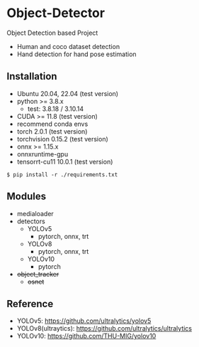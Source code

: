 # Object-Detector
Object Detection based Project
- Human and coco dataset detection
- Hand detection for hand pose estimation


## Installation
- Ubuntu 20.04, 22.04 (test version)
- python >= 3.8.x
  - test: 3.8.18 / 3.10.14
- CUDA >= 11.8 (test version)
- recommend conda envs
- torch 2.0.1 (test version)
- torchvision 0.15.2 (test version)
- onnx >= 1.15.x
- onnxruntime-gpu
- tensorrt-cu11 10.0.1 (test version)

```shell
$ pip install -r ./requirements.txt 
```

## Modules
- medialoader
- detectors
  - YOLOv5
    - pytorch, onnx, trt
  - YOLOv8
    - pytorch, onnx, trt
  - YOLOv10
    - pytorch
- ~~object_tracker~~
  - ~~osnet~~

## Reference
- YOLOv5: https://github.com/ultralytics/yolov5
- YOLOv8(ultraytics): https://github.com/ultralytics/ultralytics
- YOLOv10: https://github.com/THU-MIG/yolov10